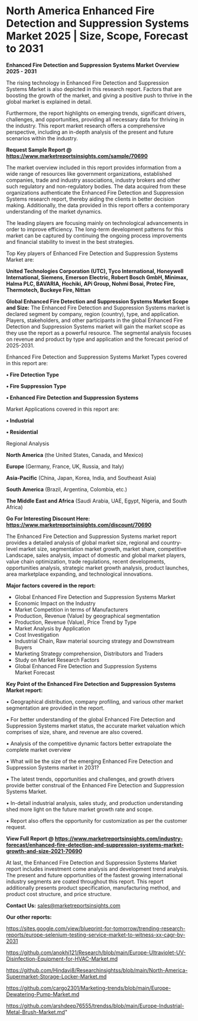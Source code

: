 # North America Enhanced Fire Detection and Suppression Systems Market 2025 | Size, Scope, Forecast to 2031

<Strong> Enhanced Fire Detection and Suppression Systems Market Overview 2025 - 2031</strong>

The rising technology in Enhanced Fire Detection and Suppression Systems Market is also depicted in this research report. Factors that are boosting the growth of the market, and giving a positive push to thrive in the global market is explained in detail.

Furthermore, the report highlights on emerging trends, significant drivers, challenges, and opportunities, providing all necessary data for thriving in the industry. This report market research offers a comprehensive perspective, including an in-depth analysis of the present and future scenarios within the industry.

<strong>Request Sample Report @ <a href=https://www.marketreportsinsights.com/sample/70690>https://www.marketreportsinsights.com/sample/70690</a></strong>

The market overview included in this report provides information from a wide range of resources like government organizations, established companies, trade and industry associations, industry brokers and other such regulatory and non-regulatory bodies. The data acquired from these organizations authenticate the Enhanced Fire Detection and Suppression Systems research report, thereby aiding the clients in better decision making. Additionally, the data provided in this report offers a contemporary understanding of the market dynamics.

The leading players are focusing mainly on technological advancements in order to improve efficiency. The long-term development patterns for this market can be captured by continuing the ongoing process improvements and financial stability to invest in the best strategies.

Top Key players of Enhanced Fire Detection and Suppression Systems Market are:

<strong>United Technologies Corporation (UTC), Tyco International, Honeywell International, Siemens, Emerson Electric, Robert Bosch GmbH, Minimax, Halma PLC, BAVARIA, Hochiki, APi Group, Nohmi Bosai, Protec Fire, Thermotech, Buckeye Fire, Nittan</strong>

<strong><b>Global Enhanced Fire Detection and Suppression Systems Market Scope and Size:</b></strong>
The Enhanced Fire Detection and Suppression Systems market is declared segment by company, region (country), type, and application. Players, stakeholders, and other participants in the global Enhanced Fire Detection and Suppression Systems market will gain the market scope as they use the report as a powerful resource. The segmental analysis focuses on revenue and product by type and application and the forecast period of 2025-2031.

Enhanced Fire Detection and Suppression Systems Market Types covered in this report are:

<strong>• Fire Detection Type

• Fire Suppression Type

• Enhanced Fire Detection and Suppression Systems</strong>

Market Applications covered in this report are:

<strong>• Industrial

• Residential</strong> 

Regional Analysis

<strong>North America</strong> (the United States, Canada, and Mexico)

<strong>Europe</strong> (Germany, France, UK, Russia, and Italy)

<strong>Asia-Pacific</strong> (China, Japan, Korea, India, and Southeast Asia)

<strong>South America</strong> (Brazil, Argentina, Colombia, etc.)

<strong>The Middle East and Africa</strong> (Saudi Arabia, UAE, Egypt, Nigeria, and South Africa)

<strong>Go For Interesting Discount Here: <a href=https://www.marketreportsinsights.com/discount/70690>https://www.marketreportsinsights.com/discount/70690</a></strong>

The Enhanced Fire Detection and Suppression Systems market report provides a detailed analysis of global market size, regional and country-level market size, segmentation market growth, market share, competitive Landscape, sales analysis, impact of domestic and global market players, value chain optimization, trade regulations, recent developments, opportunities analysis, strategic market growth analysis, product launches, area marketplace expanding, and technological innovations.

<strong><b>Major factors covered in the report:</b></strong>
<ul>
  <li>Global Enhanced Fire Detection and Suppression Systems Market </li>
  <li>Economic Impact on the Industry</li>
  <li>Market Competition in terms of Manufacturers</li>
  <li>Production, Revenue (Value) by geographical segmentation</li>
  <li>Production, Revenue (Value), Price Trend by Type</li>
  <li>Market Analysis by Application</li>
  <li>Cost Investigation</li>
  <li>Industrial Chain, Raw material sourcing strategy and Downstream Buyers</li>
  <li>Marketing Strategy comprehension, Distributors and Traders</li>
  <li>Study on Market Research Factors</li>
  <li>Global Enhanced Fire Detection and Suppression Systems Market Forecast</li>
</ul>

<strong><b>Key Point of the Enhanced Fire Detection and Suppression Systems Market report:</b></strong>

• Geographical distribution, company profiling, and various other market segmentation are provided in the report.

• For better understanding of the global Enhanced Fire Detection and Suppression Systems market status, the accurate market valuation which comprises of size, share, and revenue are also covered.

• Analysis of the competitive dynamic factors better extrapolate the complete market overview

• What will be the size of the emerging Enhanced Fire Detection and Suppression Systems market in 2031?

• The latest trends, opportunities and challenges, and growth drivers provide better construal of the Enhanced Fire Detection and Suppression Systems Market.

• In-detail industrial analysis, sales study, and production understanding shed more light on the future market growth rate and scope.

• Report also offers the opportunity for customization as per the customer request.

<strong><b>View Full Report @ <a href=https://www.marketreportsinsights.com/industry-forecast/enhanced-fire-detection-and-suppression-systems-market-growth-and-size-2021-70690>https://www.marketreportsinsights.com/industry-forecast/enhanced-fire-detection-and-suppression-systems-market-growth-and-size-2021-70690</a></b></strong>


At last, the Enhanced Fire Detection and Suppression Systems Market report includes investment come analysis and development trend analysis. The present and future opportunities of the fastest growing international industry segments are coated throughout this report. This report additionally presents product specification, manufacturing method, and product cost structure, and price structure.

<strong>Contact Us:</strong>
sales@marketreportsinsights.com

<strong>Our other reports:</strong>

<a href=https://sites.google.com/view/blueprint-for-tomorrow/trending-research-reports/europe-selenium-testing-service-market-to-witness-xx-cagr-by-2031>https://sites.google.com/view/blueprint-for-tomorrow/trending-research-reports/europe-selenium-testing-service-market-to-witness-xx-cagr-by-2031</a>

<a href=https://github.com/anokhi121/Research/blob/main/Europe-Ultraviolet-UV-Disinfection-Equipment-for-HVAC-Market.md>https://github.com/anokhi121/Research/blob/main/Europe-Ultraviolet-UV-Disinfection-Equipment-for-HVAC-Market.md</a>

<a href=https://github.com/Hindavi8/Researchinsightss/blob/main/North-America-Supermarket-Storage-Locker-Market.md>https://github.com/Hindavi8/Researchinsightss/blob/main/North-America-Supermarket-Storage-Locker-Market.md</a>

<a href=https://github.com/cargo2301/Marketing-trends/blob/main/Europe-Dewatering-Pump-Market.md>https://github.com/cargo2301/Marketing-trends/blob/main/Europe-Dewatering-Pump-Market.md</a>

<a href=https://github.com/arshdeep76555/trendss/blob/main/Europe-Industrial-Metal-Brush-Market.md>https://github.com/arshdeep76555/trendss/blob/main/Europe-Industrial-Metal-Brush-Market.md</a>"
